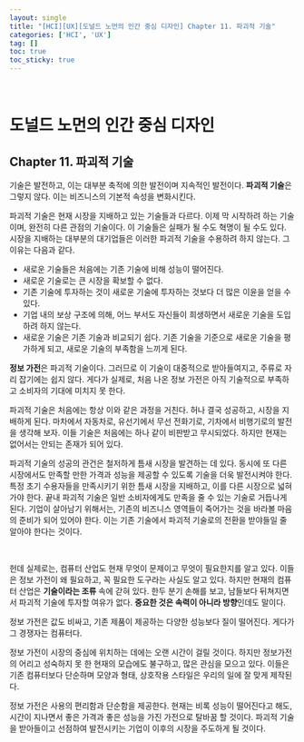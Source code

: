 ```yaml
---
layout: single
title: "[HCI][UX][도널드 노먼의 인간 중심 디자인] Chapter 11. 파괴적 기술"
categories: ['HCI', 'UX']
tag: []
toc: true
toc_sticky: true
---
```




<br>

# 도널드 노먼의 인간 중심 디자인

## Chapter 11. 파괴적 기술

기술은 발전하고, 이는 대부분 축적에 의한 발전이며 지속적인 발전이다. **파괴적 기술**은 그렇지 않다. 이는 비즈니스의 기본적 속성을 변화시킨다. 

파괴적 기술은 현재 시장을 지배하고 있는 기술들과 다르다. 이제 막 시작하려 하는 기술이며, 완전히 다른 관점의 기술이다. 이 기술들은 실패가 될 수도 혁명이 될 수도 있다. 시장을 지배하는 대부분의 대기업들은 이러한 파괴적 기술을 수용하려 하지 않는다. 그 이유는 다음과 같다. 

* 새로운 기술들은 처음에는 기존 기술에 비해 성능이 떨어진다. 
* 새로운 기술로는 큰 시장을 확보할 수 없다. 
* 기존 기술에 투자하는 것이 새로운 기술에 투자하는 것보다 더 많은 이윤을 얻을 수 있다. 
* 기업 내의 보상 구조에 의해, 어느 부서도 자신들이 희생하면서 새로운 기술을 도입하려 하지 않는다. 
* 새로운 기술은 기존 기술과 비교되기 쉽다. 기존 기술을 기준으로 새로운 기술을 평가하게 되고, 새로운 기술의 부족함을 느끼게 된다. 

**정보 가전**은 파괴적 기술이다. 그러므로 이 기술이 대중적으로 받아들여지고, 주류로 자리 잡기에는 쉽지 않다. 게다가 실제로, 처음 나온 정보 가전은 아직 기술적으로 부족하고 소비자의 기대에 미치지 못 한다.

파괴적 기술은 처음에는 항상 이와 같은 과정을 거친다. 허나 결국 성공하고, 시장을 지배하게 된다. 마차에서 자동차로, 유선기에서 무선 전화기로, 기차에서 비행기로의 발전을 생각해 보자. 이들 기술은 처음에는 하나 같이 비판받고 무시되었다. 하지만 현재는 없어서는 안되는 존재가 되어 있다. 

파괴적 기술의 성공의 관건은 철저하게 틈새 시장을 발견하는 데 있다. 동시에 또 다른 시장에서도 만족할 만한 가격과 성능을 제공할 수 있도록 기술을 더욱 발전시켜야 한다. 특정 초기 수용자들을 만족시키기 위한 틈새 시장을 지배하고, 이를 다른 시장으로 넓혀가야 한다. 끝내 파괴적 기술은 일반 소비자에게도 만족을 줄 수 있는 기술로 거듭나게 된다. 기업이 살아남기 위해서는, 기존의 비즈니스 영역들이 죽어가는 것을 바라볼 마음의 준비가 되어 있어야 한다. 이는 기존 기술에서 파괴적 기술로의 전환을 받야들일 줄 알아야 한다는 것이다. 

<br>

헌데 실제로는, 컴퓨터 산업도 현재 무엇이 문제이고 무엇이 필요한지를 알고 있다. 이들은 정보 가전이 왜 필요하고, 꼭 필요한 도구라는 사실도 알고 있다. 하지만 현재의 컴퓨터 산업은 **기술이라는 조류** 속에 갇혀 있다. 한두 분기 손해를 보고, 남들보다 뒤쳐지면서 파괴적 기술에 투자할 여유가 없다. **중요한 것은 속력이 아니라 방향**인데도 말이다. 

정보 가전은 값도 비싸고, 기존 제품이 제공하는 다양한 성능보다 질이 떨어진다. 게다가 그 경쟁자는 컴퓨터다. 

정보 가전이 시장의 중심에 위치하는 데에는 오랜 시간이 걸릴 것이다. 하지만 정보가전의 어리고 성숙하지 못 한 현재의 모습에도 불구하고, 많은 관심을 모으고 있다. 이들은 기존 컴퓨터보다 단순하며 모양과 형태, 상호작용 스타일은 우리의 일에 잘 맞게 제작된다. 

정보 가전은 사용의 편리함과 단순함을 제공한다. 현재는 비록 성능이 떨어진다고 해도, 시간이 지나면서 좋은 가격과 좋은 성능을 가진 가전으로 탈바꿈 할 것이다. 파괴적 기술을 받아들이고 선점하여 발전시키는 기업이 이후의 시장을 주도하게 될 것이다. 









